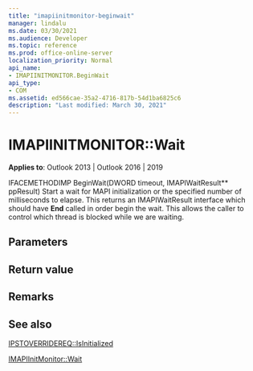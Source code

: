 ```yaml
---
title: "imapiinitmonitor-beginwait" 
manager: lindalu
ms.date: 03/30/2021
ms.audience: Developer
ms.topic: reference
ms.prod: office-online-server
localization_priority: Normal
api_name:
- IMAPIINITMONITOR.BeginWait
api_type:
- COM
ms.assetid: ed566cae-35a2-4716-817b-54d1ba6825c6
description: "Last modified: March 30, 2021"
---
```


# IMAPIINITMONITOR::Wait
  
**Applies to**: Outlook 2013 | Outlook 2016 | 2019
  
IFACEMETHODIMP BeginWait(DWORD timeout, IMAPIWaitResult** ppResult)
Start a wait for MAPI initialization or the specified number of milliseconds to elapse. This returns an IMAPIWaitResult interface which should have **End** called in order begin the wait. This allows the caller to control which thread is blocked while we are waiting.

## Parameters

## Return value

## Remarks
  
## See also

[IPSTOVERRIDEREQ::IsInitialized](imapiinitmonitor-isinitialized.md)

[IMAPIInitMonitor::Wait](imapiinitmonitor-wait.md)